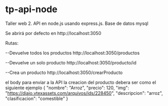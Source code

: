 # tp-api-node
Taller web 2. API en node.js usando express.js. Base de datos mysql

Se abrirá por defecto en http://localhost:3050




Rutas:

--Devuelve todos los productos
http://localhost:3050/productos

--Devuelve un solo producto
http://localhost:3050/producto/id

--Crea un producto
http://localhost:3050/crearProducto

el body para enviar a la API la creacion del producto debera ser como el siguiente ejemplo
{
    "nombre": "Arroz",
    "precio": 120,
    "img": "https://diaio.vtexassets.com/arquivos/ids/228450",
    "descripcion": "arroz",
    "clasificacion": "comestible"
}
